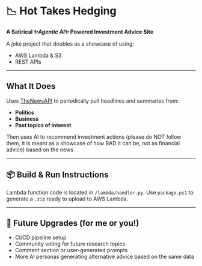 # 📉 Hot Takes Hedging

**A Satirical ✨*Agentic AI*✨ Powered Investment Advice Site**

A joke project that doubles as a showcase of using:

* AWS Lambda & S3
* REST APIs

---

## What It Does

Uses [TheNewsAPI](https://www.thenewsapi.com/) to periodically pull headlines and summaries from:

* **Politics**
* **Business**
* **Past topics of interest**

Then uses AI to recommend investment actions (please do NOT follow them, it is meant as a showcase of how BAD it can be, not as financial advice) based on the news

---

## 📦 Build & Run Instructions

Lambda function code is located in `/lambda/handler.py`.
Use `package.ps1` to generate a `.zip` ready to upload to AWS Lambda.

---

## 🚧 Future Upgrades (for me or you!)

*  CI/CD pipeline setup
*  Community voting for future research topics
*  Comment section or user-generated prompts
*  More AI personas generating alternative advice based on the same data
